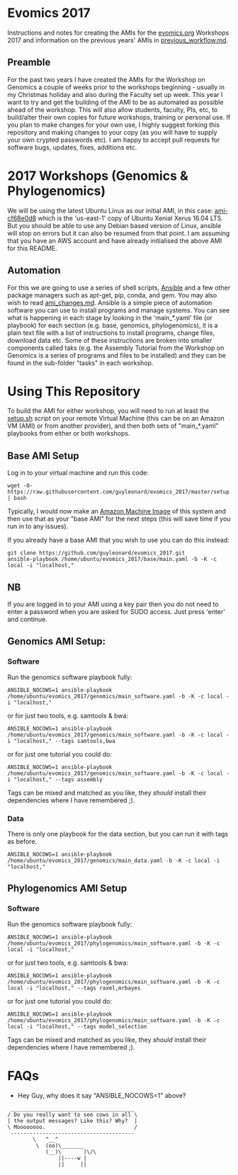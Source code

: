 # Evomics 2017
Instructions and notes for creating the AMIs for the [evomics.org](http://evomics.org) Workshops 2017 and information on the previous years' AMIs in [previous_workflow.md](https://github.com/guyleonard/evomics_2017/blob/master/previous_workflow.md).

## Preamble
For the past two years I have created the AMIs for the Workshop on Genomics a couple of weeks prior to the workshops beginning - usually in my Christmas holiday and also during the Faculty set up week. This year I want to try and get the building of the AMI to be as automated as possible ahead of the workshop. This will also allow students, faculty, PIs, etc, to build/alter their own copies for future workshops, training or personal use. If you plan to make changes for your own use, I highly suggest forking this repository and making changes to your copy (as you will have to supply your own crypted passwords etc). I am happy to accept pull requests for software bugs, updates, fixes, additions etc.

# 2017 Workshops (Genomics & Phylogenomics)

We will be using the latest Ubuntu Linux as our initial AMI, in this case: [ami-cf68e0d8](https://console.aws.amazon.com/ec2/home?region=us-east-1#LaunchInstanceWizard:ami=ami-cf68e0d8) which is the 'us-east-1'	copy of Ubuntu Xenial Xerus 16.04 LTS. But you should be able to use any Debian based version of Linux, ansible will stop on errors but it can also be resumed from that point. I am assuming that you have an AWS account and have already initialised the above AMI for this README.

## Automation

For this we are going to use a series of shell scripts, [Ansible]() and a few other package managers such as apt-get, pip, conda, and gem. You may also wish to read [ami_changes.md](https://github.com/guyleonard/evomics_2017/blob/master/ami_changes.md). Ansible is a simple piece of automation software you can use to install programs and manage systems. You can see what is happening in each stage by looking in the 'main\_\*.yaml' file (or playbook) for each section (e.g. base, genomics, phylogenomics), it is a plain text file with a list of instructions to install programs, change files, download data etc. Some of these instructions are broken into smaller components called taks (e.g. the Assembly Tutorial from the Workshop on Genomics is a series of programs and files to be installed) and they can be found in the sub-folder "tasks" in each workshop.

# Using This Repository
To build the AMI for either workshop, you will need to run at least the [setup.sh](https://github.com/guyleonard/evomics_2017/blob/master/base.sh) script on your remote Virtual Machine (this can be on an Amazon VM (AMI) or from another provider), and then both sets of "main\_\*.yaml" playbooks from either or both workshops.

## Base AMI Setup

Log in to your virtual machine and run this code:

    wget -O- https://raw.githubusercontent.com/guyleonard/evomics_2017/master/setup.sh | bash

Typically, I would now make an [Amazon Machine Image](https://docs.aws.amazon.com/AWSEC2/latest/UserGuide/creating-an-ami-ebs.html) of this system and then use that as your "base AMI" for the next steps (this will save time if you run in to any issues).

If you already have a base AMI that you wish to use you can do this instead:

    git clone https://github.com/guyleonard/evomics_2017.git
    ansible-playbook /home/ubuntu/evomics_2017/base/main.yaml -b -K -c local -i "localhost,"

## NB

If you are logged in to your AMI using a key pair then you do not need to enter a password when you are asked for SUDO access. Just press 'enter' and continue.

## Genomics AMI Setup:

### Software

Run the genomics software playbook fully:

    ANSIBLE_NOCOWS=1 ansible-playbook /home/ubuntu/evomics_2017/genomics/main_software.yaml -b -K -c local -i "localhost,"

or for just two tools, e.g. samtools & bwa:

    ANSIBLE_NOCOWS=1 ansible-playbook /home/ubuntu/evomics_2017/genomics/main_software.yaml -b -K -c local -i "localhost," --tags samtools,bwa
    
or for just one tutorial you could do:

    ANSIBLE_NOCOWS=1 ansible-playbook /home/ubuntu/evomics_2017/genomics/main_software.yaml -b -K -c local -i "localhost," --tags assembly

Tags can be mixed and matched as you like, they *should* install their dependencies where I have remembered ;).

### Data

There is only one playbook for the data section, but you can run it with tags as before.

    ANSIBLE_NOCOWS=1 ansible-playbook /home/ubuntu/evomics_2017/genomics/main_data.yaml -b -K -c local -i "localhost,"

## Phylogenomics AMI Setup

### Software

Run the genomics software playbook fully:

    ANSIBLE_NOCOWS=1 ansible-playbook /home/ubuntu/evomics_2017/phylogenomics/main_software.yaml -b -K -c local -i "localhost,"

or for just two tools, e.g. samtools & bwa:

    ANSIBLE_NOCOWS=1 ansible-playbook /home/ubuntu/evomics_2017/phylogenomics/main_software.yaml -b -K -c local -i "localhost," --tags raxml,mrbayes

or for just one tutorial you could do:

    ANSIBLE_NOCOWS=1 ansible-playbook /home/ubuntu/evomics_2017/phylogenomics/main_software.yaml -b -K -c local -i "localhost," --tags model_selection

Tags can be mixed and matched as you like, they *should* install their dependencies where I have remembered ;).


# FAQs

* Hey Guy, why does it say "ANSIBLE_NOCOWS=1" above?
```
 _______________________________________
/ Do you really want to see cows in all \
| the output messages? Like this? Why?  |
\ Moooooooo.                            /
 ---------------------------------------
        \   ^__^
         \  (oo)\_______
            (__)\       )\/\
                ||----w |
                ||     ||
